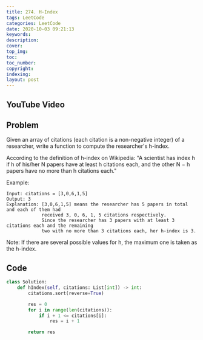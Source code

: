 ```yaml
---
title: 274. H-Index
tags: LeetCode
categories: LeetCode
date: 2020-10-03 09:21:13
keywords:
description:
cover:
top_img:
toc:
toc_number:
copyright:
indexing:
layout: post
---
```


## YouTube Video

## Problem

Given an array of citations (each citation is a non-negative integer) of a researcher, write a function to compute the researcher's h-index.

According to the definition of h-index on Wikipedia: "A scientist has index h if h of his/her N papers have at least h citations each, and the other N − h papers have no more than h citations each."

Example:

```
Input: citations = [3,0,6,1,5]
Output: 3
Explanation: [3,0,6,1,5] means the researcher has 5 papers in total and each of them had
             received 3, 0, 6, 1, 5 citations respectively.
             Since the researcher has 3 papers with at least 3 citations each and the remaining
             two with no more than 3 citations each, her h-index is 3.
```

Note: If there are several possible values for h, the maximum one is taken as the h-index.

## Code

```python
class Solution:
    def hIndex(self, citations: List[int]) -> int:
        citations.sort(reverse=True)

        res = 0
        for i in range(len(citations)):
            if i + 1 <= citations[i]:
                res = i + 1

        return res
```
